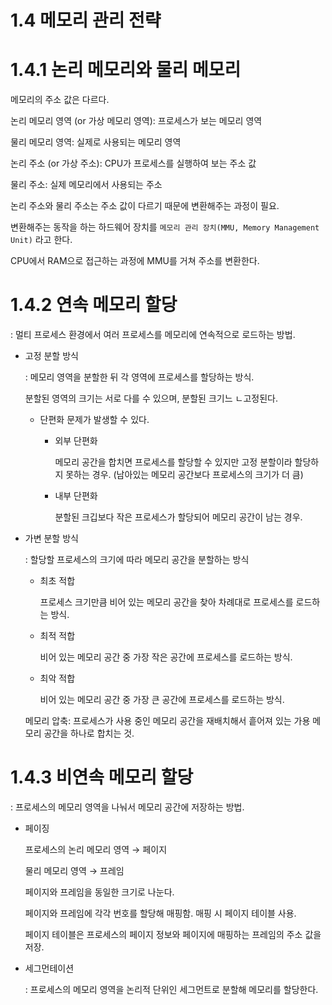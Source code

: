 # 1.4 메모리 관리 전략

# 1.4.1 논리 메모리와 물리 메모리

메모리의 주소 값은 다르다.

논리 메모리 영역 (or 가상 메모리 영역): 프로세스가 보는 메모리 영역

물리 메모리 영역: 실제로 사용되는 메모리 영역

논리 주소 (or 가상 주소): CPU가 프로세스를 실행하여 보는 주소 값

물리 주소: 실제 메모리에서 사용되는 주소

논리 주소와 물리 주소는 주소 값이 다르기 때문에 변환해주는 과정이 필요.

변환해주는 동작을 하는 하드웨어 장치를 `메모리 관리 장치(MMU, Memory Management Unit)` 라고 한다.

CPU에서 RAM으로 접근하는 과정에 MMU를 거쳐 주소를 변환한다.

# 1.4.2 연속 메모리 할당

: 멀티 프로세스 환경에서 여러 프로세스를 메모리에 연속적으로 로드하는 방법.

- 고정 분할 방식
    
    : 메모리 영역을 분할한 뒤 각 영역에 프로세스를 할당하는 방식.
    
    분할된 영역의 크기는 서로 다를 수 있으며, 분할된 크기느 ㄴ고정된다.
    
    - 단편화 문제가 발생할 수 있다.
        - 외부 단편화
            
            메모리 공간을 합치면 프로세스를 할당할 수 있지만 고정 분할이라 할당하지 못하는 경우. (남아있는 메모리 공간보다 프로세스의 크기가 더 큼)
            
        - 내부 단편화
            
            분할된 크깁보다 작은 프로세스가 할당되어 메모리 공간이 남는 경우.
            
- 가변 분할 방식
    
    : 할당할 프로세스의 크기에 따라 메모리 공간을 분할하는 방식
    
    - 최초 적합
        
        프로세스 크기만큼 비어 있는 메모리 공간을 찾아 차례대로 프로세스를 로드하는 방식.
        
    - 최적 적합
        
        비어 있는 메모리 공간 중 가장 작은 공간에 프로세스를 로드하는 방식.
        
    - 최악 적합
        
        비어 있는 메모리 공간 중 가장 큰 공간에 프로세스를 로드하는 방식.
        
    
    메모리 압축: 프로세스가 사용 중인 메모리 공간을 재배치해서 흩어져 있는 가용 메모리 공간을 하나로 합치는 것.
    

# 1.4.3 비연속 메모리 할당

: 프로세스의 메모리 영역을 나눠서 메모리 공간에 저장하는 방법.

- 페이징
    
    프로세스의 논리 메모리 영역 → 페이지
    
    물리 메모리 영역 → 프레임
    
    페이지와 프레임을 동일한 크기로 나눈다. 
    
    페이지와 프레임에 각각 번호를 할당해 매핑함. 매핑 시 페이지 테이블 사용.
    
    페이지 테이블은 프로세스의 페이지 정보와 페이지에 매핑하는 프레임의 주소 값을 저장.
    
- 세그먼테이션
    
    : 프로세스의 메모리 영역을 논리적 단위인 세그먼트로 분할해 메모리를 할당한다.
